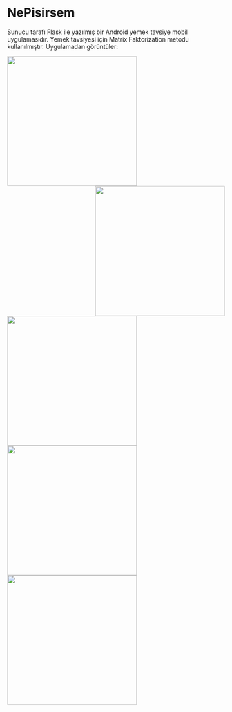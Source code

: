 # NePisirsem
Sunucu tarafı Flask ile yazılmış bir Android yemek tavsiye mobil uygulamasıdır.  Yemek tavsiyesi için Matrix Faktorization metodu kullanılmıştır. Uygulamadan görüntüler:

<img align="left" src="https://github.com/mertakkara/NePisirsem/blob/master/Screenshot_1606755691.png" width="300" height="300">

<img align="right" src="https://github.com/mertakkara/NePisirsem/blob/master/Screenshot_1606755802.png" width="300" height="300">
<img align="left"  src="https://github.com/mertakkara/NePisirsem/blob/master/Screenshot_1606920301.png" width="300" height="300">
<img    src="https://github.com/mertakkara/NePisirsem/blob/master/Screenshot_1606920813.png" width="300" height="300">
<img src="https://github.com/mertakkara/NePisirsem/blob/master/Screenshot_1609192350.png" width="300" height="300">
